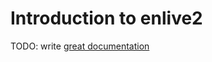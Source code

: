# Introduction to enlive2

TODO: write [great documentation](http://jacobian.org/writing/what-to-write/)
